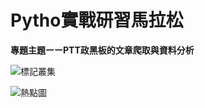 # Pytho實戰研習馬拉松
**專題主題ーーPTT政黑板的文章爬取與資料分析**

![標記叢集](https://user-images.githubusercontent.com/66252302/99880750-44e81b80-2c50-11eb-9a52-62311106fd1f.gif)

![熱點圖](https://user-images.githubusercontent.com/66252302/99880745-431e5800-2c50-11eb-9637-337f49068c81.gif)
